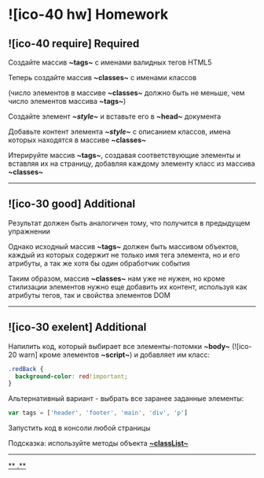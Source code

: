 # ![ico-40 hw] Homework

## ![ico-40 require] Required

Создайте массив **~tags~** с именами валидных тегов HTML5

Теперь создайте массив **~classes~** с именами классов

(число элементов в массиве **~classes~** должно быть не меньше, чем число элементов массива **~tags~**)

Создайте элемент **_~style~_** и вставьте его в **~head~** документа

Добавьте контент элемента **_~style~_** с описанием классов, имена которых находятся в массиве **~classes~**

Итерируйте массив **~tags~**, создавая соответствующие элементы и вставляя их на страницу, добавляя каждому элементу класс из массива **~classes~**

_______________________________________

## ![ico-30 good] Additional

Результат должен быть аналогичен тому, что получится в предыдущем упражнении

Однако исходный массив **~tags~** должен быть массивом объектов, каждый из которых содержит не только имя тега элемента, но и его атрибуты, а так же хотя бы один обработчик события

Таким образом, массив **~classes~** нам уже не нужен, но кроме стилизации элементов нужно еще добавить их контент, используя как атрибуты тегов, так и свойства элементов DOM

_________________________________________

## ![ico-30 exelent] Additional

Напилить код, который выбирает все элементы-потомки **~body~** (![ico-20 warn] кроме элементов **~script~**) и добавляет им класc:

~~~css
.redBack {
  background-color: red!important;
}
~~~

Альтернативный вариант - выбрать все заранее заданные элементы:

~~~js
var tags = ['header', 'footer', 'main', 'div', 'p']
~~~

Запустить код в консоли любой страницы

Подсказка: используйте методы объекта [**~classList~**](https://developer.mozilla.org/en-US/docs/Web/API/Element/classList)

_________________

[** .**](src/lessons/hw-06-3-answer.html)
